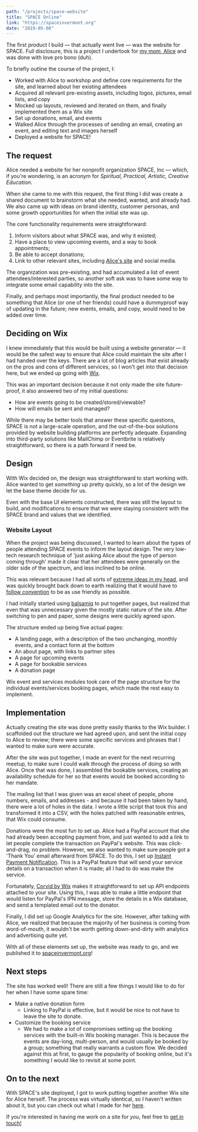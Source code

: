 ```yaml
---
path: "/projects/space-website"
title: "SPACE Online"
link: "https://spaceinvermont.org"
date: "2019-05-08"
---
```


The first product I build &mdash; that actually went live &mdash; was the website for SPACE. Full disclosure, this is a project I undertook for [my mom, Alice](https://aliceharwood.com) and was done with love pro bono (duh). 

To briefly outline the course of the project, I: 

- Worked with Alice to workshop and define core requirements for the site, and learned about her existing attendees
- Acquired all relevant pre-existing assets, including logos, pictures, email lists, and copy
- Mocked up layouts, reviewed and iterated on them, and finally implemented them as a Wix site
- Set up donations, email, and events
- Walked Alice through the processes of sending an email, creating an event, and editing text and images herself
- Deployed a website for SPACE!

## The request
Alice needed a website for her nonprofit organization SPACE, Inc &mdash; which, if you're wondering, is an acronym for _Spiritual, Practical, Artistic, Creative Education_. 

When she came to me with this request, the first thing I did was create a shared document to brainstorm what she needed, wanted, and already had. We also came up with ideas on brand identity, customer personas, and some growth opportunities for when the initial site was up. 

The core functionality requirements were straightforward: 

1. Inform visitors about what SPACE was, and why it existed;
2. Have a place to view upcoming events, and a way to book appointments; 
3. Be able to accept donations;
4. Link to other relevant sites, including [Alice's site](/projects/a-website-for-alice) and social media.

The organization was pre-existing, and had accumulated a list of event attendees/interested parties, so another soft ask was to have some way to integrate some email capability into the site. 

Finally, and perhaps most importantly, the final product needed to be something that Alice (or one of her friends) could have a dummyproof way of updating in the future; new events, emails, and copy, would need to be added over time.


## Deciding on Wix

I knew immediately that this would be built using a website generator &mdash; it would be the safest way to ensure that Alice could maintain the site after I had handed over the keys. There are a lot of blog articles that exist already on the pros and cons of different services, so I won't get into that decision here, but we ended up going with [Wix](https://wix.com). 

This was an important decision because it not only made the site future-proof, it also answered two of my initial questions: 

- How are events going to be created/stored/viewable? 
- How will emails be sent and managed? 

While there may be better tools that answer these specific questions, SPACE is not a large-scale operation, and the out-of-the-box solutions provided by website building platforms are perfectly adequate. Expanding into third-party solutions like MailChimp or Eventbrite is relatively straightforward, so there is a path forward if need be. 

## Design 
With Wix decided on, the design was straightforward to start working with. Alice wanted to get _something_ up pretty quickly, so a lot of the design we let the base theme decide for us. 

Even with the base UI elements constructed, there was still the layout to build, and modifications to ensure that we were staying consistent with the SPACE brand and values that we identified. 

### Website Layout
When the project was being discussed, I wanted to learn about the types of people attending SPACE events to inform the layout design. The very low-tech research technique of 'just asking Alice about the type of person coming through' made it clear that her attendees were generally on the older side of the spectrum, and less inclined to be online. 

This was relevant because I had all sorts of [extreme ideas in my head](https://hoverstat.es), and was quickly brought back down to earth realizing that it would have to [follow convention](https://www.nngroup.com/articles/breaking-web-conventions/) to be as use friendly as possible.

I had initially started using [balsamiq](https://balsqmiq.com) to put together pages, but realized that even that was unnecessary given the mostly static nature of the site. After switching to pen and paper, some designs were quickly agreed upon. 

The structure ended up being five actual pages: 

- A landing page, with a description of the two unchanging, monthly events, and a contact form at the bottom
- An about page, with links to partner sites
- A page for upcoming events
- A page for bookable services
- A donation page 

Wix event and services modules took care of the page structure for the individual events/services booking pages, which made the rest easy to implement. 

## Implementation
Actually creating the site was done pretty easily thanks to the Wix builder. I scaffolded out the structure we had agreed upon, and sent the initial copy to Alice to review; there were some specific services and phrases that I wanted to make sure were accurate. 

After the site was put together, I made an event for the next recurring meetup, to make sure I could walk through the process of doing so with Alice. Once that was done, I assembled the bookable services, creating an availability schedule for her so that events would be booked according to her mandate. 

The mailing list that I was given was an excel sheet of people, phone numbers, emails, and addresses - and because it had been taken by hand, there were a lot of holes in the data. I wrote a little script that took this and transformed it into a CSV, with the holes patched with reasonable entries, that Wix could consume. 

Donations were the most fun to set up. Alice had a PayPal account that she had already been accepting payment from, and just wanted to add a link to let people complete the transaction on PayPal's website. This was click-and-drag, no problem. However, we also wanted to make sure people got a 'Thank You' email afterward from SPACE. To do this, I set up [Instant Payment Notification](https://developer.paypal.com/docs/classic/products/instant-payment-notification/). This is a PayPal feature that will send your service details on a transaction when it is made; all I had to do was make the service. 

Fortunately, [Corvid by Wix](https://support.wix.com/en/article/corvid-api-overview) makes it straightforward to set up API endpoints attached to your site. Using this, I was able to make a little endpoint that would listen for PayPal's IPN message, store the details in a Wix database, and send a templated email out to the donator. 

Finally, I did set up Google Analytics for the site. However, after talking with Alice, we realized that because the majority of her business is coming from word-of-mouth, it wouldn't be worth getting down-and-dirty with analytics and advertising quite yet.

With all of these elements set up, the website was ready to go, and we published it to [spaceinvermont.org](https://spaceinvermont.org)!

## Next steps
The site has worked well! There are still a few things I would like to do for her when I have some spare time: 

- Make a native donation form 
    - Linking to PayPal is effective, but it would be nice to not have to leave the site to donate.
- Customize the booking service 
    - We had to make a lot of compromises setting up the booking services with the built-in Wix booking manager. This is because the events are day-long, multi-person, and would usually be booked by a group; something that really warrants a custom flow. We decided against this at first, to gauge the popularity of booking online, but it's something I would like to revisit at some point. 

## On to the next

With SPACE's site deployed, I got to work putting together another Wix site for Alice herself. The process was virtually identical, so I haven't written about it, but you can check out what I made for her [here](https://aliceharwood.com). 

If you're interested in having me work on a site for _you_, feel free to [get in touch!](/contact)
